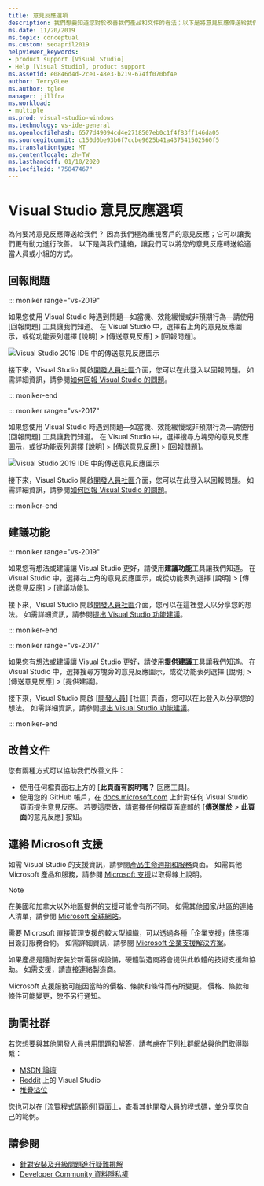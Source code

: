 ```yaml
---
title: 意見反應選項
description: 我們想要知道您對於改善我們產品和文件的看法；以下是將意見反應傳送給我們的方式。
ms.date: 11/20/2019
ms.topic: conceptual
ms.custom: seoapril2019
helpviewer_keywords:
- product support [Visual Studio]
- Help [Visual Studio], product support
ms.assetid: e0846d4d-2ce1-48e3-b219-674ff070bf4e
author: TerryGLee
ms.author: tglee
manager: jillfra
ms.workload:
- multiple
ms.prod: visual-studio-windows
ms.technology: vs-ide-general
ms.openlocfilehash: 6577d49094cd4e2718507eb0c1f4f83ff146da05
ms.sourcegitcommit: c150d0be93b6f7ccbe9625b41a437541502560f5
ms.translationtype: MT
ms.contentlocale: zh-TW
ms.lasthandoff: 01/10/2020
ms.locfileid: "75847467"
---
```

# <a name="visual-studio-feedback-options"></a>Visual Studio 意見反應選項

為何要將意見反應傳送給我們？ 因為我們極為重視客戶的意見反應；它可以讓我們更有動力進行改善。 以下是與我們連絡，讓我們可以將您的意見反應轉送給適當人員或小組的方式。

## <a name="report-a-problem"></a>回報問題

::: moniker range="vs-2019"

如果您使用 Visual Studio 時遇到問題&mdash;如當機、效能緩慢或非預期行為&mdash;請使用 [回報問題] 工具讓我們知道。 在 Visual Studio 中，選擇右上角的意見反應圖示，或從功能表列選擇 [說明] > [傳送意見反應] > [回報問題]。

![Visual Studio 2019 IDE 中的傳送意見反應圖示](./media/vs-2019/send-feedback-icon.png)

接下來，Visual Studio 開啟[開發人員社區](https://developercommunity.visualstudio.com)介面，您可以在此登入以回報問題。 如需詳細資訊，請參閱[如何回報 Visual Studio 的問題](how-to-report-a-problem-with-visual-studio.md)。

::: moniker-end

::: moniker range="vs-2017"

如果您使用 Visual Studio 時遇到問題&mdash;如當機、效能緩慢或非預期行為&mdash;請使用 [回報問題] 工具讓我們知道。 在 Visual Studio 中，選擇搜尋方塊旁的意見反應圖示，或從功能表列選擇 [說明] > [傳送意見反應] > [回報問題]。

![Visual Studio 2019 IDE 中的傳送意見反應圖示](./media/send-feedback-icon.png)

接下來，Visual Studio 開啟[開發人員社區](https://developercommunity.visualstudio.com)介面，您可以在此登入以回報問題。 如需詳細資訊，請參閱[如何回報 Visual Studio 的問題](how-to-report-a-problem-with-visual-studio.md)。

::: moniker-end

## <a name="suggest-a-feature"></a>建議功能

::: moniker range="vs-2019"

如果您有想法或建議讓 Visual Studio 更好，請使用**建議功能**工具讓我們知道。 在 Visual Studio 中，選擇右上角的意見反應圖示，或從功能表列選擇 [說明] > [傳送意見反應] > [建議功能]。

接下來，Visual Studio 開啟[開發人員社區](https://developercommunity.visualstudio.com)介面，您可以在這裡登入以分享您的想法。 如需詳細資訊，請參閱[提出 Visual Studio 功能建議](suggest-a-feature.md)。

::: moniker-end

::: moniker range="vs-2017"

如果您有想法或建議讓 Visual Studio 更好，請使用**提供建議**工具讓我們知道。 在 Visual Studio 中，選擇搜尋方塊旁的意見反應圖示，或從功能表列選擇 [說明] > [傳送意見反應] > [提供建議]。

接下來，Visual Studio 開啟 [[開發人員](https://developercommunity.visualstudio.com)] [社區] 頁面，您可以在此登入以分享您的想法。 如需詳細資訊，請參閱[提出 Visual Studio 功能建議](suggest-a-feature.md)。

::: moniker-end

## <a name="improve-the-documentation"></a>改善文件

您有兩種方式可以協助我們改善文件：

* 使用任何檔頁面右上方的 [**此頁面有説明嗎？** 回應工具]。
* 使用您的 GitHub 帳戶，在 [docs.microsoft.com](/visualstudio/) 上針對任何 Visual Studio 頁面提供意見反應。 若要這麼做，請選擇任何檔頁面底部的 [**傳送關於** > **此頁面**的意見反應] 按鈕。

## <a name="contact-microsoft-support"></a>連絡 Microsoft 支援

如需 Visual Studio 的支援資訊，請參閱[產品生命週期和服務](/visualstudio/releases/2019/servicing/)頁面。 如需其他 Microsoft 產品和服務，請參閱 [Microsoft 支援](https://support.microsoft.com/)以取得線上說明。

> [!NOTE]
> 在美國和加拿大以外地區提供的支援可能會有所不同。 如需其他國家/地區的連絡人清單，請參閱 [Microsoft 全球網站](https://www.microsoft.com/worldwide/)。

需要 Microsoft 直接管理支援的較大型組織，可以透過各種「企業支援」供應項目簽訂服務合約。 如需詳細資訊，請參閱 [Microsoft 企業支援解決方案](https://www.microsoft.com/industry/services/support)。

如果產品是隨附安裝於新電腦或設備，硬體製造商將會提供此軟體的技術支援和協助。 如需支援，請直接連絡製造商。

Microsoft 支援服務可能因當時的價格、條款和條件而有所變更。 價格、條款和條件可能變更，恕不另行通知。

## <a name="ask-the-community"></a>詢問社群

若您想要與其他開發人員共用問題和解答，請考慮在下列社群網站與他們取得聯繫：

* [MSDN 論壇](https://social.msdn.microsoft.com/Forums/home)
* [Reddit](https://www.reddit.com/r/VisualStudio/) 上的 Visual Studio
* [堆疊溢位](https://stackoverflow.com/search?q=visual+studio+-code)

您也可以在 [[流覽程式碼範例]](/samples/browse/)頁面上，查看其他開發人員的程式碼，並分享您自己的範例。

## <a name="see-also"></a>請參閱

* [針對安裝及升級問題進行疑難排解](../install/troubleshooting-installation-issues.md)
* [Developer Community 資料隱私權](developer-community-privacy.md)
